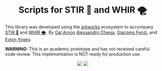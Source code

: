 <h1 align="center">Scripts for STIR 🥣 and WHIR 🌪️</h1>

This library was developed using the [arkworks](https://arkworks.rs) ecosystem to accompany [STIR 🥣](https://eprint.iacr.org/2024/390) and [WHIR 🌪️](https://eprint.iacr.org/2024/1586). 
By [Gal Arnon](https://galarnon42.github.io/) [Alessandro Chiesa](https://ic-people.epfl.ch/~achiesa/), [Giacomo Fenzi](https://gfenzi.io), and [Eylon Yogev](https://www.eylonyogev.com/about).

**WARNING:** This is an academic prototype and has not received careful code review. This implementation is NOT ready for production use.

<p align="center">
    <a href="https://github.com/WizardOfMenlo/whir/blob/main/LICENSE-APACHE"><img src="https://img.shields.io/badge/license-APACHE-blue.svg"></a>
    <a href="https://github.com/WizardOfMenlo/whir/blob/main/LICENSE-MIT"><img src="https://img.shields.io/badge/license-MIT-blue.svg"></a>
</p>
